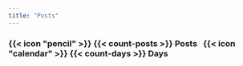 ```yaml
---
title: "Posts"
---
```


<h3>
{{< icon "pencil" >}} {{< count-posts >}} Posts
&nbsp
{{< icon "calendar" >}} {{< count-days >}} Days
</h3>
